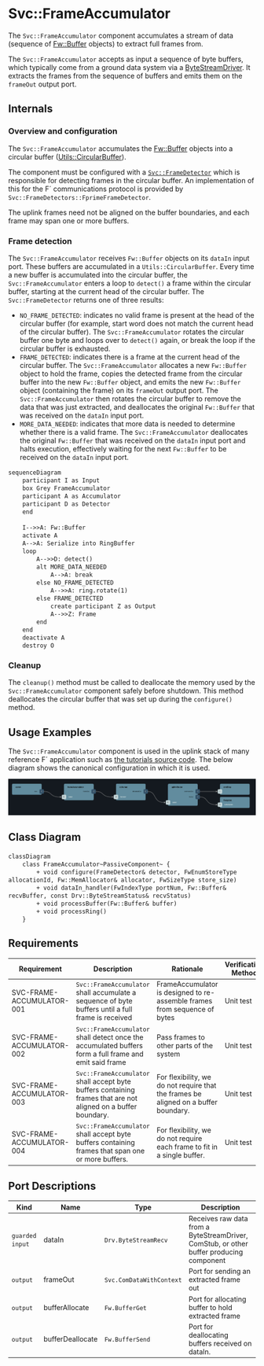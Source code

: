 # Svc::FrameAccumulator

The `Svc::FrameAccumulator` component accumulates a stream of data (sequence of [Fw::Buffer](../../../Fw/Buffer/docs/sdd.md) objects) to extract full frames from.

The `Svc::FrameAccumulator` accepts as input a sequence of byte buffers, which typically come from a ground data system via a [ByteStreamDriver](../../../Drv/ByteStreamDriverModel/docs/sdd.md). It extracts the frames from the sequence of buffers and emits them on the `frameOut` output port.

## Internals

### Overview and configuration

The `Svc::FrameAccumulator` accumulates the [Fw::Buffer](../../../Fw/Buffer/docs/sdd.md) objects into a circular buffer ([Utils::CircularBuffer](../../../Utils/Types/CircularBuffer.hpp)). 

The component must be configured with a [`Svc::FrameDetector`](../FrameDetector.hpp) which is responsible for detecting frames in the circular buffer. An implementation of this for the F´ communications protocol is provided by `Svc::FrameDetectors::FprimeFrameDetector`.

The uplink frames need not be aligned on the buffer boundaries, and each frame may span one or more buffers.

### Frame detection

The `Svc::FrameAccumulator` receives `Fw::Buffer` objects on its `dataIn` input port. These buffers are accumulated in a `Utils::CircularBuffer`. Every time a new buffer is accumulated into the circular buffer, the `Svc::FrameAccumulator` enters a loop to `detect()` a frame within the circular buffer, starting at the current head of the circular buffer. The `Svc::FrameDetector` returns one of three results:

- `NO_FRAME_DETECTED`: indicates no valid frame is present at the head of the circular buffer (for example, start word does not match the current head of the circular buffer). The `Svc::FrameAccumulator` rotates the circular buffer one byte and loops over to `detect()` again, or break the loop if the circular buffer is exhausted.
- `FRAME_DETECTED`: indicates there is a frame at the current head of the circular buffer. The `Svc::FrameAccumulator` allocates a new `Fw::Buffer` object to hold the frame, copies the detected frame from the circular buffer into the new `Fw::Buffer` object, and emits the new `Fw::Buffer` object (containing the frame) on its `frameOut` output port. The `Svc::FrameAccumulator` then rotates the circular buffer to remove the data that was just extracted, and deallocates the original `Fw::Buffer` that was received on the `dataIn` input port.
- `MORE_DATA_NEEDED`: indicates that more data is needed to determine whether there is a valid frame. The `Svc::FrameAccumulator` deallocates the original `Fw::Buffer` that was received on the `dataIn` input port and halts execution, effectively waiting for the next `Fw::Buffer` to be received on the `dataIn` input port.


```mermaid
sequenceDiagram
    participant I as Input
    box Grey FrameAccumulator
    participant A as Accumulator
    participant D as Detector
    end

    I-->>A: Fw::Buffer
    activate A
    A-->A: Serialize into RingBuffer
    loop 
        A-->>D: detect()
        alt MORE_DATA_NEEDED
            A-->A: break
        else NO_FRAME_DETECTED
            A-->>A: ring.rotate(1)
        else FRAME_DETECTED
            create participant Z as Output
            A-->>Z: Frame
        end
    end
    deactivate A
    destroy O
```

### Cleanup

The `cleanup()` method must be called to deallocate the memory used by the `Svc::FrameAccumulator` component safely before shutdown. This method deallocates the circular buffer that was set up during the `configure()` method.


## Usage Examples

The `Svc::FrameAccumulator` component is used in the uplink stack of many reference F´ application such as [the tutorials source code](https://github.com/fprime-community#tutorials). The below diagram shows the canonical configuration in which it is used.

![./img/deframer_uplink_stack.png](../../FprimeDeframer/docs/img/deframer_uplink_stack.png)

## Class Diagram

```mermaid
classDiagram
    class FrameAccumulator~PassiveComponent~ {
        + void configure(FrameDetector& detector, FwEnumStoreType allocationId, Fw::MemAllocator& allocator, FwSizeType store_size)
        + void dataIn_handler(FwIndexType portNum, Fw::Buffer& recvBuffer, const Drv::ByteStreamStatus& recvStatus)
        + void processBuffer(Fw::Buffer& buffer)
        + void processRing()
    }
```

## Requirements

Requirement | Description | Rationale | Verification Method
----------- | ----------- | ----------| -------------------
SVC-FRAME-ACCUMULATOR-001 | `Svc::FrameAccumulator` shall accumulate a sequence of byte buffers until a full frame is received | FrameAccumulator is designed to re-assemble frames from sequence of bytes | Unit test |
SVC-FRAME-ACCUMULATOR-002 | `Svc::FrameAccumulator` shall detect once the accumulated buffers form a full frame and emit said frame | Pass frames to other parts of the system | Unit test |
SVC-FRAME-ACCUMULATOR-003 | `Svc::FrameAccumulator` shall accept byte buffers containing frames that are not aligned on a buffer boundary. | For flexibility, we do not require that the frames be aligned on a buffer boundary. | Unit test |
SVC-FRAME-ACCUMULATOR-004 | `Svc::FrameAccumulator` shall accept byte buffers containing frames that span one or more buffers. | For flexibility, we do not require each frame to fit in a single buffer. | Unit test |

## Port Descriptions

| Kind | Name | Type | Description |
|---|---|---|---|
| `guarded input` | dataIn | `Drv.ByteStreamRecv` | Receives raw data from a ByteStreamDriver, ComStub, or other buffer producing component |
| `output` | frameOut | `Svc.ComDataWithContext` | Port for sending an extracted frame out |
| `output` | bufferAllocate | `Fw.BufferGet` | Port for allocating buffer to hold extracted frame |
| `output`| bufferDeallocate | `Fw.BufferSend` | Port for deallocating buffers received on dataIn. |
